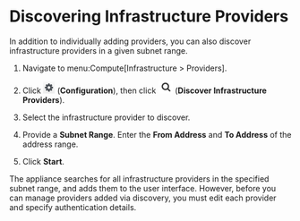 # Discovering Infrastructure Providers

In addition to individually adding providers, you can also discover
infrastructure providers in a given subnet range.

1.  Navigate to menu:Compute\[Infrastructure \> Providers\].

2.  Click ![Configuration](/images/1847.png) (**Configuration**), then
    click ![Discover Infrastructure Providers](/images/1942.png)
    (**Discover Infrastructure Providers**).

3.  Select the infrastructure provider to discover.

4.  Provide a **Subnet Range**. Enter the **From Address** and **To
    Address** of the address range.

5.  Click **Start**.

The appliance searches for all infrastructure providers in the specified
subnet range, and adds them to the user interface. However, before you
can manage providers added via discovery, you must edit each provider
and specify authentication details.
